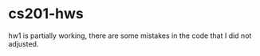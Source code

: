 # cs201-hws
 
 hw1 is partially working, there are some mistakes in the code that I did not adjusted.
